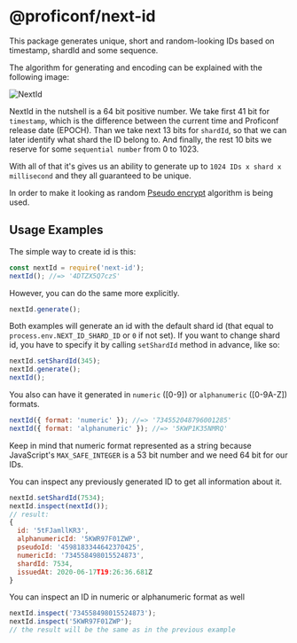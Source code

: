 # @proficonf/next-id

This package generates unique, short and random-looking IDs based on timestamp, shardId and some sequence.

The algorithm for generating and encoding can be explained with the following image:

![NextId](https://api.monosnap.com/file/download?id=RXu0u1MePmEfrpEb9yWYP6xMoIHNw7)

NextId in the nutshell is a 64 bit positive number. We take first 41 bit for `timestamp`, which is the difference between the current time and Proficonf release date (EPOCH). Than we take next 13 bits for `shardId`, so that we can later identify what shard the ID belong to. And finally, the rest 10 bits we reserve for some `sequential number` from 0 to 1023.

With all of that it's gives us an ability to generate up to `1024 IDs x shard x millisecond` and they all guaranteed to be unique.

In order to make it looking as random [Pseudo encrypt](https://wiki.postgresql.org/wiki/Pseudo_encrypt) algorithm is being used.

## Usage Examples

The simple way to create id is this:

```js
const nextId = require('next-id');
nextId(); //=> '4DTZX5Q7czS'
```

However, you can do the same more explicitly.

```js
nextId.generate();
```

Both examples will generate an id with the default shard id (that equal to `process.env.NEXT_ID_SHARD_ID` or `0` if not set). If you want to change shard id, you have to specify it by calling `setShardId` method in advance, like so:

```js
nextId.setShardId(345);
nextId.generate();
nextId();
```

You also can have it generated in `numeric` ([0-9]) or `alphanumeric` ([0-9A-Z]) formats.

```js
nextId({ format: 'numeric' }); //=> '734552048796001285'
nextId({ format: 'alphanumeric' }); //=> '5KWP1K35NMRQ'
```

Keep in mind that numeric format represented as a string because JavaScript's `MAX_SAFE_INTEGER` is a 53 bit number and we need 64 bit for our IDs.

You can inspect any previously generated ID to get all information about it.

```js
nextId.setShardId(7534);
nextId.inspect(nextId());
// result:
{
  id: '5tFJamllKR3',
  alphanumericId: '5KWR97F01ZWP',
  pseudoId: '4598183344642370425',
  numericId: '734558498015524873',
  shardId: 7534,
  issuedAt: 2020-06-17T19:26:36.681Z
}
```

You can inspect an ID in numeric or alphanumeric format as well

```js
nextId.inspect('734558498015524873');
nextId.inspect('5KWR97F01ZWP');
// the result will be the same as in the previous example
```
